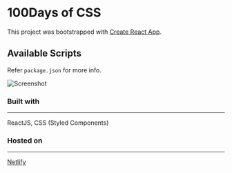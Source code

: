 # 100Days of CSS

This project was bootstrapped with [Create React App](https://github.com/facebook/create-react-app).

## Available Scripts

Refer `package.json` for more info.

![Screenshot](https://i.ibb.co/NjVhS3j/image.png)

### Built with
---
ReactJS, CSS (Styled Components)

### Hosted on
---
[Netlify](https://www.netlify.com/about/)
